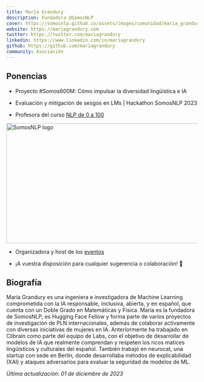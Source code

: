 ```yaml
---
title: María Grandury
description: Fundadora @SomosNLP
cover: https://somosnlp.github.io/assets/images/comunidad/maria_grandury.jpg
website: https://mariagrandury.com
twitter: https://twitter.com/mariagrandury
linkedin: https://www.linkedin.com/in/mariagrandury
github: https://github.com/mariagrandury
community: Asociación
---
```


## Ponencias

- Proyecto #Somos600M: Cómo impulsar la diversidad lingüística e IA

<EventSummary
    description="Hablaremos de la importancia de la diversidad lingüística en IA y cómo cada persona puede apoyar la iniciativa #Somos600M en el desarrollo de LLMs inclusivos, que representen la diversidad de los 600 millones de personas hispanohablantes."
    poster="https://somosnlp.github.io/assets/images/eventos/240313_maria_grandury.jpg"
    video="https://www.youtube.com/embed/QCNPVy3QWFs"
/>

- Evaluación y mitigación de sesgos en LMs | Hackathon SomosNLP 2023

<EventSummary
    description="Descubriremos diversas técnicas y herramientas open-source integradas en el ecosistema de Hugging Face que podéis utilizar para evaluar y mitigar sesgos tanto en datasets como en modelos de PLN. También hay un mini paréntesis sobre la evaluación de la huella de carbono del entrenamiento de modelos."
    poster="https://somosnlp.github.io/assets/images/eventos/230328_evaluacion_de_sesgos.jpg"
    video="https://www.youtube.com/embed/Ng2Yb7qrfY4"
/>

- Profesora del curso [NLP de 0 a 100](https://somosnlp.org/nlp-de-cero-a-cien)

<div class="flex justify-center">
    <a href="https://somosnlp.org/nlp-de-cero-a-cien" target="_blank">
        <img src="https://somosnlp.github.io/assets/images/nlp_de_cero_a_cien.jpeg" alt="SomosNLP logo" width="560" height="315" />
    </a>
</div>

- Organizadora y host de los [eventos](https://somosnlp.org/eventos)

- ¡A vuestra disposición para cualquier sugerencia o colaboración! 🤗

## Biografía

María Grandury es una ingeniera e investigadora de Machine Learning comprometida con la IA responsable, inclusiva, abierta, y en español, que cuenta con un Doble Grado en Matemáticas y Física. María es la fundadora de SomosNLP, es Hugging Face Fellow y forma parte de varios proyectos de investigación de PLN internacionales, además de colaborar activamente con diversas iniciativas de mujeres en IA. Anteriormente ha trabajado en Clibrain como parte del equipo de Labs, con el objetivo de desarrollar de modelos de IA que realmente comprendan y respeten los ricos matices lingüísticos y culturales del español. También trabajó en neurocat, una startup con sede en Berlín, donde desarrollaba métodos de explicabilidad (XAI) y ataques adversarios para evaluar la seguridad de modelos de ML.

*Última actualización: 01 de diciembre de 2023*
